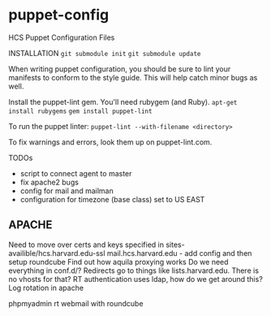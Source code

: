 puppet-config
=============

HCS Puppet Configuration Files

INSTALLATION
`git submodule init`
`git submodule update`


When writing puppet configuration, you should be sure to lint your manifests to conform to the style guide. This will help catch minor bugs as well.

Install the puppet-lint gem. You'll need rubygem (and Ruby).
`apt-get install rubygems`
`gem install puppet-lint`

To run the puppet linter:
`puppet-lint --with-filename <directory>`

To fix warnings and errors, look them up on puppet-lint.com.




TODOs
- script to connect agent to master
- fix apache2 bugs
- config for mail and mailman
- configuration for timezone (base class) set to US EAST

APACHE
----
Need to move over certs and keys specified in sites-availible/hcs.harvard.edu-ssl
mail.hcs.harvard.edu - add config and then setup roundcube
Find out how aquila proxying works
Do we need everything in conf.d/?
Redirects go to things like lists.harvard.edu. There is no vhosts for that?
RT authentication uses ldap, how do we get around this?
Log rotation in apache

phpmyadmin
rt
webmail with roundcube

